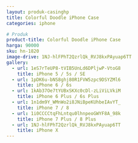 ```yaml
---
layout: produk-casinghp
title: Colorful Doodle iPhone Case
categories: iphone

# Produk
product-title: Colorful Doodle iPhone Case
harga: 90000
sku: hn-1820
image-drive: 1NJ-hlFPhT2QzrlQk_RVJ8kxPAyuap6TT
gallery:
  - url: 1eS7rTeUP8-tVIB5UnLd6DPljwP-VtoG8
    title: iPhone 5 / 5s / SE
  - url: 1pDK6u-bNS8ghj80R1FVW5zpc9DSYZMl6
    title: iPhone 6 / 6s
  - url: 1kAb37Oe7tYUBxSKXc0cDl-zLiViLVkiM
    title: iPhone 6 Plus / 6s Plus
  - url: 1n1dm9Y_WMnWo2i8JNiBpeKUhbeIAvYT_
    title: iPhone 7 / 8
  - url: 1i0CCCCtqFhLntqu0lhnpeoGWYF8A_98k
    title: iPhone 7 Plus / 8 Plus
  - url: 1NJ-hlFPhT2QzrlQk_RVJ8kxPAyuap6TT
    title: iPhone X
---
```

